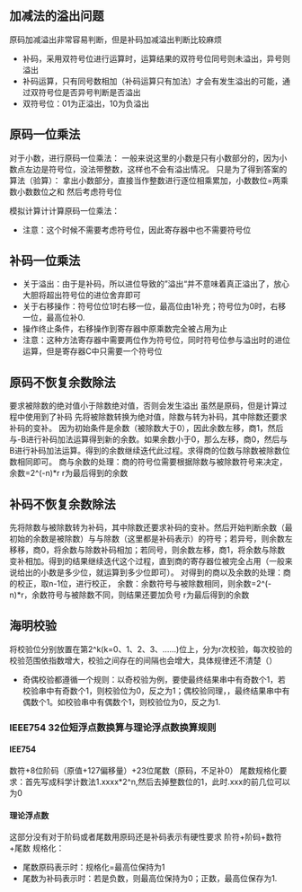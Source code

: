 ## 加减法的溢出问题
原码加减溢出非常容易判断，但是补码加减溢出判断比较麻烦
- 补码，采用双符号位进行运算时，运算结果的双符号位同号则未溢出，异号则溢出
- 补码运算，只有同号数相加（补码运算只有加法）才会有发生溢出的可能，通过双符号位是否异号判断是否溢出
- 双符号位：01为正溢出，10为负溢出
## 原码一位乘法
对于小数，进行原码一位乘法：
一般来说这里的小数是只有小数部分的，因为小数点左边是符号位，没法带整数，这样也不会有溢出情况。
只是为了得到答案的算法（验算）：
拿出小数部分，直接当作整数进行逐位相乘累加，小数数位=两乘数小数数位之和
然后考虑符号位

模拟计算计计算原码一位乘法：
- 注意：这个时候不需要考虑符号位，因此寄存器中也不需要符号位


## 补码一位乘法
- 关于溢出：由于是补码，所以进位导致的”溢出“并不意味着真正溢出了，放心大胆将超出符号位的进位舍弃即可
- 关于右移操作：符号位位1时右移一位，最高位由1补充；符号位为0时，右移一位，最高位补0.
- 操作终止条件，右移操作到寄存器中原乘数完全被占用为止
- 注意：这种方法寄存器中需要两位作为符号位，同时符号位参与溢出时的进位运算，但是寄存器C中只需要一个符号位

## 原码不恢复余数除法
要求被除数的绝对值小于除数绝对值，否则会发生溢出
虽然是原码，但是计算过程中使用到了补码
先将被除数转换为绝对值，除数与转为补码，其中除数还要求补码的变补。
因为初始条件是余数（被除数大于0），因此余数左移，商1，然后与-B进行补码加法运算得到新的余数。如果余数小于0，那么左移，商0，然后与B进行补码加法运算。得到的余数继续迭代此过程。求得商的位数与除数被除数位数相同即可。
商与余数的处理：商的符号位需要根据除数与被除数符号来决定，余数=2^(-n)\*r
r为最后得到的余数
## 补码不恢复余数除法
先将除数与被除数转为补码，其中除数还要求补码的变补。然后开始判断余数（最初始的余数是被除数）与与除数（这里都是补码表示）的符号；若异号，则余数左移移，商0，将余数与除数补码相加；若同号，则余数左移，商1，将余数与除数变补相加。得到的结果继续迭代这个过程，直到商的寄存器位被完全占用（一般来说给出的小数是多少位，就运算到多少位即可）。
对得到的商以及余数的处理：商的校正，取n-1位，进行校正，
余数：余数符号与被除数相同，则余数=2^(-n)\*r，余数符号与被除数不同，则结果还要加负号
r为最后得到的余数

## 海明校验
将校验位分别放置在第2^k(k=0、1、2、3、……)位上，分为r次校验，每次校验的校验范围依指数增大，校验之间存在的间隔也会增大，具体规律还不清楚（）
- 奇偶校验都遵循一个规则：以奇校验为例，要使最终结果串中有奇数个1，若校验串中有奇数个1，则校验位为0，反之为1；偶校验同理，，最终结果串中有偶数个1。如校验串中有偶数个1，则校验位为0，反之为1.

### IEEE754 32位短浮点数换算与理论浮点数换算规则
#### IEE754
数符+8位阶码（原值+127偏移量）+23位尾数（原码，不足补0）
尾数规格化要求：首先写成科学计数法1.xxxx\*2^n,然后去掉整数位的1，此时.xxx的前几位可以为0

#### 理论浮点数
这部分没有对于阶码或者尾数用原码还是补码表示有硬性要求
阶符+阶码+数符+尾数
规格化：
- 尾数原码表示时：规格化=最高位保持为1
- 尾数为补码表示时：若是负数，则最高位保持为0；正数，最高位保存为1.
